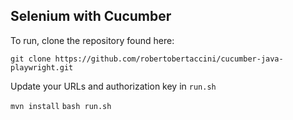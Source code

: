 ## Selenium with Cucumber

To run, clone the repository found here:

```git clone https://github.com/robertobertaccini/cucumber-java-playwright.git```

Update your URLs and authorization key in ```run.sh```

```mvn install```
```bash run.sh```
